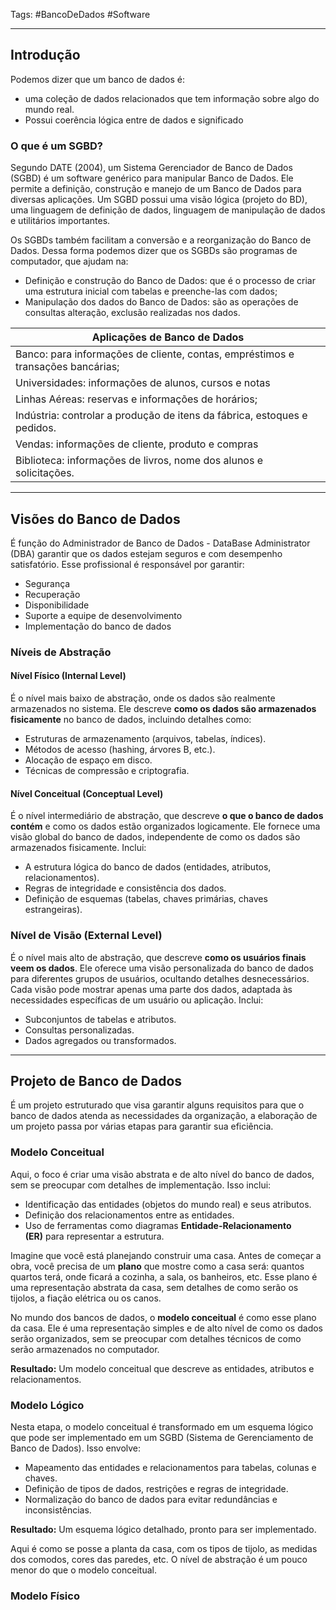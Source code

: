 Tags: #BancoDeDados #Software
___
## Introdução
Podemos dizer que um banco de dados é: 
- uma coleção de dados relacionados que tem informação sobre algo do mundo real.
- Possui coerência lógica entre de dados e significado
### O que é um SGBD?

Segundo DATE (2004), um Sistema Gerenciador de Banco de Dados (SGBD) é um software genérico para manipular Banco de Dados. Ele permite a definição, construção e manejo de um Banco de Dados para diversas aplicações. Um SGBD possui uma visão lógica (projeto do BD), uma linguagem de definição de dados, linguagem de manipulação de dados e utilitários importantes.

Os SGBDs também facilitam a conversão e a reorganização do Banco de Dados. Dessa forma podemos dizer que os SGBDs são programas de computador, que ajudam na:

- Definição e construção do Banco de Dados: que é o processo de criar uma estrutura inicial com tabelas e preenche-las com dados; 
- Manipulação dos dados do Banco de Dados: são as operações de consultas alteração, exclusão realizadas nos dados.

| Aplicações de Banco de Dados                                                    |
| ------------------------------------------------------------------------------- |
| Banco: para informações de cliente, contas, empréstimos e transações bancárias; |
| Universidades: informações de alunos, cursos e notas                            |
| Linhas Aéreas: reservas e informações de horários;                              |
| Indústria: controlar a produção de itens da fábrica, estoques e pedidos.        |
| Vendas: informações de cliente, produto e compras                               |
| Biblioteca: informações de livros, nome dos alunos e solicitações.              |
___
## Visões do Banco de Dados

É função do Administrador de Banco de Dados - DataBase Administrator (DBA) garantir que os dados estejam seguros e com desempenho satisfatório. Esse profissional é responsável por garantir:
- Segurança
- Recuperação
- Disponibilidade
- Suporte a equipe de desenvolvimento
- Implementação do banco de dados
### Níveis de Abstração

#### **Nível Físico (Internal Level)**

É o nível mais baixo de abstração, onde os dados são realmente armazenados no sistema. Ele descreve **como os dados são armazenados fisicamente** no banco de dados, incluindo detalhes como:

- Estruturas de armazenamento (arquivos, tabelas, índices).
- Métodos de acesso (hashing, árvores B, etc.).
- Alocação de espaço em disco.
- Técnicas de compressão e criptografia.
#### **Nível Conceitual (Conceptual Level)**

É o nível intermediário de abstração, que descreve **o que o banco de dados contém** e como os dados estão organizados logicamente. Ele fornece uma visão global do banco de dados, independente de como os dados são armazenados fisicamente. Inclui:

- A estrutura lógica do banco de dados (entidades, atributos, relacionamentos).
- Regras de integridade e consistência dos dados.
- Definição de esquemas (tabelas, chaves primárias, chaves estrangeiras).
### **Nível de Visão (External Level)**

É o nível mais alto de abstração, que descreve **como os usuários finais veem os dados**. Ele oferece uma visão personalizada do banco de dados para diferentes grupos de usuários, ocultando detalhes desnecessários. Cada visão pode mostrar apenas uma parte dos dados, adaptada às necessidades específicas de um usuário ou aplicação. Inclui:

- Subconjuntos de tabelas e atributos.
- Consultas personalizadas.
- Dados agregados ou transformados.
___
## Projeto de Banco de Dados
É um projeto estruturado que visa garantir alguns requisitos para que o banco de dados atenda as necessidades da organização, a elaboração de um projeto passa por várias etapas para garantir sua eficiência.

### Modelo Conceitual
Aqui, o foco é criar uma visão abstrata e de alto nível do banco de dados, sem se preocupar com detalhes de implementação. Isso inclui:

- Identificação das entidades (objetos do mundo real) e seus atributos.
- Definição dos relacionamentos entre as entidades.
- Uso de ferramentas como diagramas **Entidade-Relacionamento (ER)** para representar a estrutura.

Imagine que você está planejando construir uma casa. Antes de começar a obra, você precisa de um **plano** que mostre como a casa será: quantos quartos terá, onde ficará a cozinha, a sala, os banheiros, etc. Esse plano é uma representação abstrata da casa, sem detalhes de como serão os tijolos, a fiação elétrica ou os canos.

No mundo dos bancos de dados, o **modelo conceitual** é como esse plano da casa. Ele é uma representação simples e de alto nível de como os dados serão organizados, sem se preocupar com detalhes técnicos de como serão armazenados no computador.

**Resultado:** Um modelo conceitual que descreve as entidades, atributos e relacionamentos.

### Modelo Lógico

Nesta etapa, o modelo conceitual é transformado em um esquema lógico que pode ser implementado em um SGBD (Sistema de Gerenciamento de Banco de Dados). Isso envolve:

- Mapeamento das entidades e relacionamentos para tabelas, colunas e chaves.
- Definição de tipos de dados, restrições e regras de integridade.
- Normalização do banco de dados para evitar redundâncias e inconsistências.

**Resultado:** Um esquema lógico detalhado, pronto para ser implementado.

Aqui é como se posse a planta da casa, com os tipos de tijolo, as medidas dos comodos, cores das paredes, etc. O nível de abstração é um pouco menor do que o modelo conceitual.

### Modelo Físico
